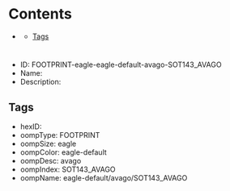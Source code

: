 



Contents
========

* [](#)
	* [Tags](#tags)

# 

- ID: FOOTPRINT-eagle-eagle-default-avago-SOT143_AVAGO
- Name: 
- Description: 

## Tags

- hexID: 
- oompType: FOOTPRINT
- oompSize: eagle
- oompColor: eagle-default
- oompDesc: avago
- oompIndex: SOT143_AVAGO
- oompName: eagle-default/avago/SOT143_AVAGO
